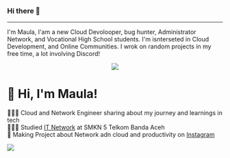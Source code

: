### Hi there 👋
_______________________________
I'm Maula, I'am a new Cloud Devolooper, bug hunter, Administrator Network, and Vocational High School students. I'm isnterseted in Cloud Development, and Online Communities. I wrok on random projects in my free time, a lot involving Discord!
 <p align="center">
  <a href="https://skillicons.dev">
    <img src="https://skillicons.dev/icons?i=aws,gcp,git,docker,arduino,ae,grafana,js,linux,mysql,nodejs,html,css,php,mongodb.net,go,py" />
  </a>
</p>

<!-- Level 3: Add custom code -->

# 👋 Hi, I'm Maula!
👩🏻‍💻 Cloud and Network Engineer sharing about my journey and learnings in tech<br/>
👩🏻‍🎓 Studied [IT Network](https://www.instagram.com/smkn5telkomaceh?igsh=MnA3ZHRmYzl6cTJi) at SMKN 5 Telkom Banda Aceh<br/>
🎨 Making Project about Network adn cloud and productivity on [Instagram](https://www.instagram.com/maumhmd)<br/>

<!-- GitHub stats from https://github.com/anuraghazra/github-readme-stats -->
![](https://github-readme-stats.vercel.app/api?username=MHD1890&theme=github_dark&hide_border=false&include_all_commits=true&count_private=true)<br/>
